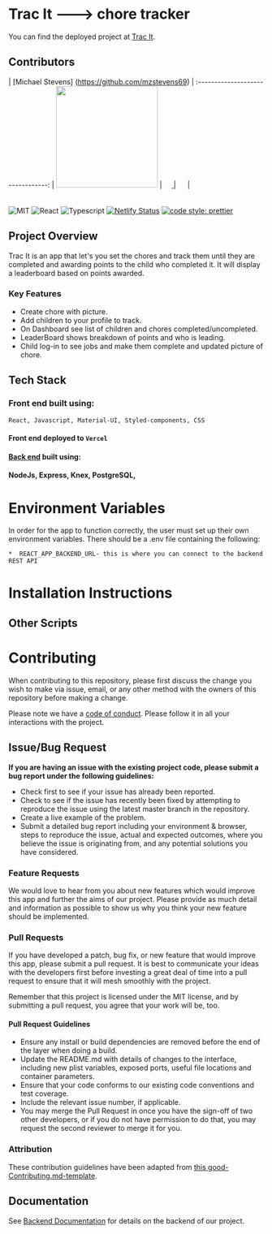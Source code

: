 # Trac It ---> chore tracker

You can find the deployed project at [Trac It]().

## Contributors

|                                        [Michael Stevens]   (https://github.com/mzstevens69)                                 | :--------------------------------: |                    [<img src="https://user-images.githubusercontent.com/54222870/105637102-3f19dc80-5e31-11eb-879e-70e36004e904.png" width = "200" />](https://github.com/mzstevens69)             |              [<img src="https://user-images.githubusercontent.com/54222870/105636871-ded66b00-5e2f-11eb-8965-8907d005c6c2.jpg" color="white" width="15"> ](https://github.com/mzstevens69)             |              [<img src="https://static.licdn.com/sc/h/al2o9zrvru7aqj8e1x2rzsrca" width="15"/>](https://www.linkedin.com/in/michael-stevens-dev)               |  
<br/>
<br/>
![MIT](https://img.shields.io/packagist/l/doctrine/orm.svg)
![React](https://img.shields.io/badge/react-v17.0.1--alpha.2-blue.svg)
![Typescript](https://img.shields.io/npm/types/typescript.svg?style=flat)
[![Netlify Status](https://api.netlify.com/api/v1/badges/b5c4db1c-b10d-42c3-b157-3746edd9e81d/deploy-status)]()
[![code style: prettier](https://img.shields.io/badge/code_style-prettier-ff69b4.svg?style=flat-square)](https://github.com/prettier/prettier)

## Project Overview

Trac It is an app that let's you set the chores and track them until they are completed and awarding points to the child who completed it.  It will display a leaderboard based on points awarded. 


###  Key Features

-    Create chore with picture.
-    Add children to your profile to track.
-    On Dashboard see list of children and chores completed/uncompleted.
-    LeaderBoard shows breakdown of points and who is leading.
-    Child log-in to see jobs and make them complete and updated picture of chore.

##  Tech Stack

### Front end built using:
    React, Javascript, Material-UI, Styled-components, CSS

#### Front end deployed to `Vercel`

#### [Back end]() built using:

#### NodeJs, Express, Knex, PostgreSQL,



#  Environment Variables

In order for the app to function correctly, the user must set up their own environment variables. There should be a .env file containing the following:

    *  REACT_APP_BACKEND_URL- this is where you can connect to the backend REST API

                             
<!-- # 4️⃣ Testing -->


#  Installation Instructions



## Other Scripts

# Contributing

When contributing to this repository, please first discuss the change you wish to make via issue, email, or any other method with the owners of this repository before making a change.

Please note we have a [code of conduct](./CODE_OF_CONDUCT.md). Please follow it in all your interactions with the project.

## Issue/Bug Request
   
 **If you are having an issue with the existing project code, please submit a bug report under the following guidelines:**
 - Check first to see if your issue has already been reported.
 - Check to see if the issue has recently been fixed by attempting to reproduce the issue using the latest master branch in the repository.
 - Create a live example of the problem.
 - Submit a detailed bug report including your environment & browser, steps to reproduce the issue, actual and expected outcomes,  where you believe the issue is originating from, and any potential solutions you have considered.

### Feature Requests

We would love to hear from you about new features which would improve this app and further the aims of our project. Please provide as much detail and information as possible to show us why you think your new feature should be implemented.

### Pull Requests

If you have developed a patch, bug fix, or new feature that would improve this app, please submit a pull request. It is best to communicate your ideas with the developers first before investing a great deal of time into a pull request to ensure that it will mesh smoothly with the project.

Remember that this project is licensed under the MIT license, and by submitting a pull request, you agree that your work will be, too.

#### Pull Request Guidelines

- Ensure any install or build dependencies are removed before the end of the layer when doing a build.
- Update the README.md with details of changes to the interface, including new plist variables, exposed ports, useful file locations and container parameters.
- Ensure that your code conforms to our existing code conventions and test coverage.
- Include the relevant issue number, if applicable.
- You may merge the Pull Request in once you have the sign-off of two other developers, or if you do not have permission to do that, you may request the second reviewer to merge it for you.

### Attribution

These contribution guidelines have been adapted from [this good-Contributing.md-template](https://gist.github.com/PurpleBooth/b24679402957c63ec426).

## Documentation

See [Backend Documentation]() for details on the backend of our project.



